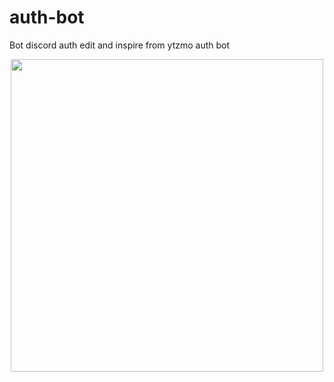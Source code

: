 # auth-bot
Bot discord auth edit and inspire from ytzmo auth bot
<p align="center">
<img src="[https://repository-images.githubusercontent.com/511306162/fbf9f42b-8aee-4d1a-8f2f-5b68285736a7](https://cdn.discordapp.com/attachments/998205554407256136/998208228175401100/Capture.PNG)", width="500", height="500">
</p>
